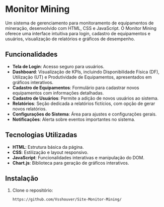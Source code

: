 # Monitor Mining

Um sistema de gerenciamento para monitoramento de equipamentos de mineração, desenvolvido com HTML, CSS e JavaScript. O Monitor Mining oferece uma interface intuitiva para login, cadastro de equipamentos e usuários, visualização de relatórios e gráficos de desempenho.

## Funcionalidades

- **Tela de Login**: Acesso seguro para usuários.
- **Dashboard**: Visualização de KPIs, incluindo Disponibilidade Física (DF), Utilização (UT) e Produtividade de Equipamentos, apresentados em gráficos interativos.
- **Cadastro de Equipamentos**: Formulário para cadastrar novos equipamentos com informações detalhadas.
- **Cadastro de Usuários**: Permite a adição de novos usuários ao sistema.
- **Relatórios**: Seção dedicada a relatórios fictícios, com opção de gerar novos relatórios.
- **Configurações do Sistema**: Área para ajustes e configurações gerais.
- **Notificações**: Alerta sobre eventos importantes no sistema.

## Tecnologias Utilizadas

- **HTML**: Estrutura básica da página.
- **CSS**: Estilização e layout responsivo.
- **JavaScript**: Funcionalidades interativas e manipulação do DOM.
- **Chart.js**: Biblioteca para geração de gráficos interativos.

## Instalação

1. Clone o repositório:
   ```bash
   https://github.com/Vsshouver/Site-Monitor-Mining/
